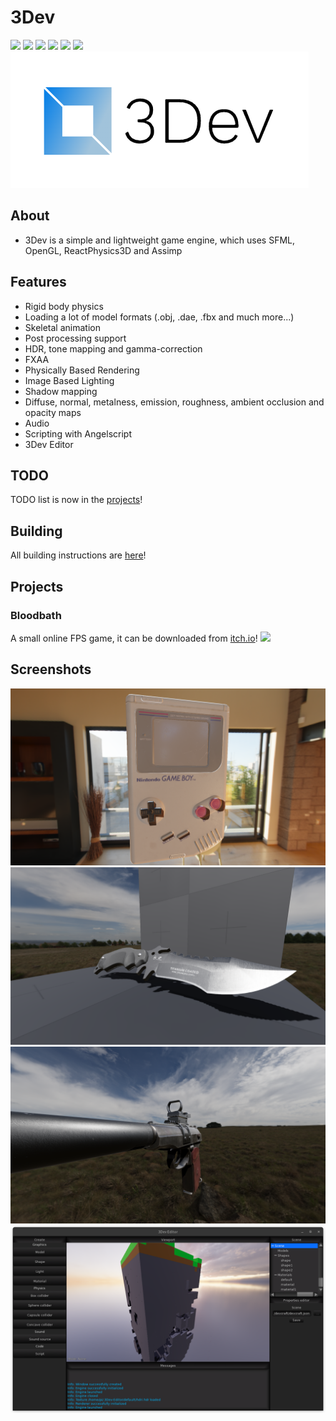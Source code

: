 # 3Dev
![](https://img.shields.io/badge/3Dev-1.2.1-blue)
![](https://img.shields.io/badge/3Dev_Editor-1.0.0-blue)
![](https://img.shields.io/badge/language-C++-green)
![](https://img.shields.io/github/license/1kuso4ek1/3Dev)
![](https://img.shields.io/github/issues/1kuso4ek1/3Dev)
![](https://img.shields.io/github/downloads/1kuso4ek1/3Dev/total)  
![](logo.png)
## About
- 3Dev is a simple and lightweight game engine, which uses SFML, OpenGL, ReactPhysics3D and Assimp
## Features
- Rigid body physics
- Loading a lot of model formats (.obj, .dae, .fbx and much more...)
- Skeletal animation
- Post processing support
- HDR, tone mapping and gamma-correction
- FXAA
- Physically Based Rendering
- Image Based Lighting
- Shadow mapping
- Diffuse, normal, metalness, emission, roughness, ambient occlusion and opacity maps
- Audio
- Scripting with Angelscript
- 3Dev Editor
## TODO
TODO list is now in the [projects](https://github.com/1Kuso4ek1/3Dev/projects/1)!
## Building
All building instructions are [here](https://1kuso4ek1.github.io/3Dev/build.html)!
## Projects
### Bloodbath
A small online FPS game, it can be downloaded from [itch.io](https://1kuso4ek1.itch.io/bloodbath)!
![](https://img.itch.zone/aW1hZ2UvMTY4NTY3OC85OTI4NTM5LmpwZw==/original/S2vLBK.jpg)
## Screenshots
![](./Screenshots/scr.png)
![](./Screenshots/scr1.png)
![](./Screenshots/scr2.png)
![](./Screenshots/scr3.png)
